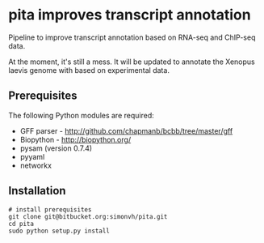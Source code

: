 pita improves transcript annotation 
===================================

Pipeline to improve transcript annotation based on RNA-seq and ChIP-seq data.

At the moment, it's still a mess. It will be updated to annotate the Xenopus laevis genome with based on experimental data.

Prerequisites
------------
The following Python modules are required:

* GFF parser - http://github.com/chapmanb/bcbb/tree/master/gff
* Biopython - http://biopython.org/
* pysam (version 0.7.4)
* pyyaml
* networkx

Installation
------------

    # install prerequisites
    git clone git@bitbucket.org:simonvh/pita.git
    cd pita
    sudo python setup.py install
